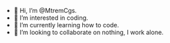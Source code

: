 - 👋 Hi, I’m @MtremCgs.
- 👀 I’m interested in coding.
- 🌱 I’m currently learning how to code.
- 💞️ I’m looking to collaborate on nothing, I work alone.

<!---
MtremCgs/MtremCgs is a ✨ special ✨ repository because its `README.md` (this file) appears on your GitHub profile.
You can click the Preview link to take a look at your changes.
--->
